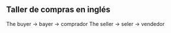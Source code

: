 ## Taller de compras en inglés

The buyer -> bayer  -> comprador 
The seller -> seler -> vendedor 

